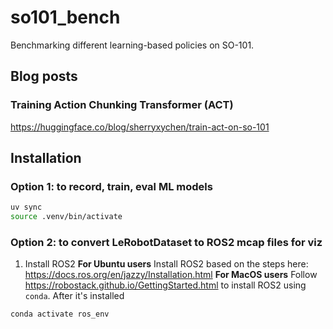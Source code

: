 # so101_bench
Benchmarking different learning-based policies on SO-101.

## Blog posts
### Training Action Chunking Transformer (ACT)
https://huggingface.co/blog/sherryxychen/train-act-on-so-101

## Installation
### Option 1: to record, train, eval ML models
```bash
uv sync
source .venv/bin/activate
```

### Option 2: to convert LeRobotDataset to ROS2 mcap files for viz
1. Install ROS2
**For Ubuntu users**
Install ROS2 based on the steps here: https://docs.ros.org/en/jazzy/Installation.html
**For MacOS users**
Follow https://robostack.github.io/GettingStarted.html to install ROS2 using `conda`.
After it's installed
```bash
conda activate ros_env
```
